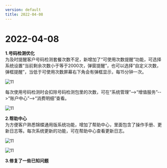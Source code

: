 ```yaml
---
version: default
title: 2022-04-08
---
```

# 2022-04-08


<ImageViewer/>



**1.号码检测优化**\
为及时提醒客户号码检测套餐次数不足，新增加了“可使用次数提醒”功能，可选择系统设置“当前剩余次数小于等于2000次，弹窗提醒”，也可以选择“自定义次数，弹框提醒”，当低于可使用次数屏幕右下角会有弹框显示，每15分钟一次。

![11](/assets/media/4.8.1.png "11")

每次使用号码检测时会扣除号码检测包里的次数，可在“系统管理”-->“增值服务”-->“账户中心”-->“消费明细”查看。

![11](/assets/media/4.8.2.png "11")

**2.帮助中心**\
为方便客户熟悉锦蝶通用版系统功能，增加了帮助中心，里面包含了操作手册、更新日志等。每次系统更新的功能，可在帮助中心查看更新日志。

![11](/assets/media/4.8.3.png "11")

![11](/assets/media/4.8.4.png "11")

**3.修复了一些已知问题**